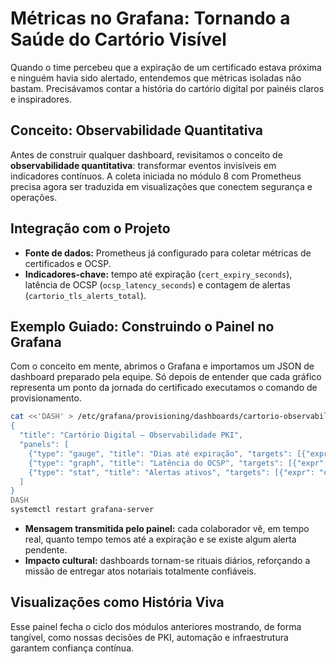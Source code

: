 # Métricas no Grafana: Tornando a Saúde do Cartório Visível

Quando o time percebeu que a expiração de um certificado estava próxima e ninguém havia sido alertado, entendemos que métricas isoladas não bastam. Precisávamos contar a história do cartório digital por painéis claros e inspiradores.

## Conceito: Observabilidade Quantitativa
Antes de construir qualquer dashboard, revisitamos o conceito de **observabilidade quantitativa**: transformar eventos invisíveis em indicadores contínuos. A coleta iniciada no módulo 8 com Prometheus precisa agora ser traduzida em visualizações que conectem segurança e operações.

## Integração com o Projeto
- **Fonte de dados:** Prometheus já configurado para coletar métricas de certificados e OCSP.
- **Indicadores-chave:** tempo até expiração (`cert_expiry_seconds`), latência de OCSP (`ocsp_latency_seconds`) e contagem de alertas (`cartorio_tls_alerts_total`).

## Exemplo Guiado: Construindo o Painel no Grafana
Com o conceito em mente, abrimos o Grafana e importamos um JSON de dashboard preparado pela equipe. Só depois de entender que cada gráfico representa um ponto da jornada do certificado executamos o comando de provisionamento.

```bash
cat <<'DASH' > /etc/grafana/provisioning/dashboards/cartorio-observabilidade.json
{
  "title": "Cartório Digital – Observabilidade PKI",
  "panels": [
    {"type": "gauge", "title": "Dias até expiração", "targets": [{"expr": "(cert_expiry_seconds/86400)"}]},
    {"type": "graph", "title": "Latência do OCSP", "targets": [{"expr": "ocsp_latency_seconds"}]},
    {"type": "stat", "title": "Alertas ativos", "targets": [{"expr": "cartorio_tls_alerts_total"}]}
  ]
}
DASH
systemctl restart grafana-server
```

- **Mensagem transmitida pelo painel:** cada colaborador vê, em tempo real, quanto tempo temos até a expiração e se existe algum alerta pendente.
- **Impacto cultural:** dashboards tornam-se rituais diários, reforçando a missão de entregar atos notariais totalmente confiáveis.

## Visualizações como História Viva
Esse painel fecha o ciclo dos módulos anteriores mostrando, de forma tangível, como nossas decisões de PKI, automação e infraestrutura garantem confiança contínua.

